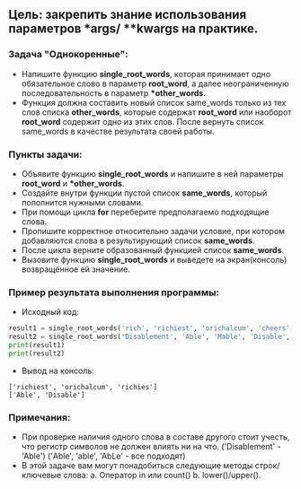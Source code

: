 ## Цель: закрепить знание использования параметров *args/ **kwargs на практике.

### Задача "Однокоренные":
- Напишите функцию **single_root_words**, которая принимает одно обязательное слово в параметр **root_word**, а далее неограниченную последовательность в параметр **\*other_words**.
- Функция должна составить новый список same_words только из тех слов списка **other_words**, которые содержат **root_word** или наоборот **root_word** содержит одно из этих слов. После вернуть список same_words в качестве результата своей работы.

### Пункты задачи:
- Объявите функцию **single_root_words** и напишите в ней параметры **root_word** и **\*other_words**.
- Создайте внутри функции пустой список **same_words**, который пополнится нужными словами.
- При помощи цикла **for** переберите предполагаемо подходящие слова.
- Пропишите корректное относительно задачи условие, при котором добавляются слова в результирующий список **same_words**.
- После цикла верните образованный функцией список **same_words**.
- Вызовите функцию **single_root_words** и выведете на экран(консоль) возвращённое ей значение.
### Пример результата выполнения программы:
- Исходный код:
```python
result1 = single_root_words('rich', 'richiest', 'orichalcum', 'cheers', 'richies')
result2 = single_root_words('Disablement', 'Able', 'Mable', 'Disable', 'Bagel')
print(result1)
print(result2)
```
- Вывод на консоль:
```
['richiest', 'orichalcum', 'richies']
['Able', 'Disable']
```
### Примечания:
- При проверке наличия одного слова в составе другого стоит учесть, что регистр символов не должен влиять ни на что. ('Disablement' - 'Able') ('Able', 'able', 'AbLe' - все подходят)
- В этой задаче вам могут понадобиться следующие методы строк/ключевые слова:
а. Оператор in или count()
b. lower()/upper().